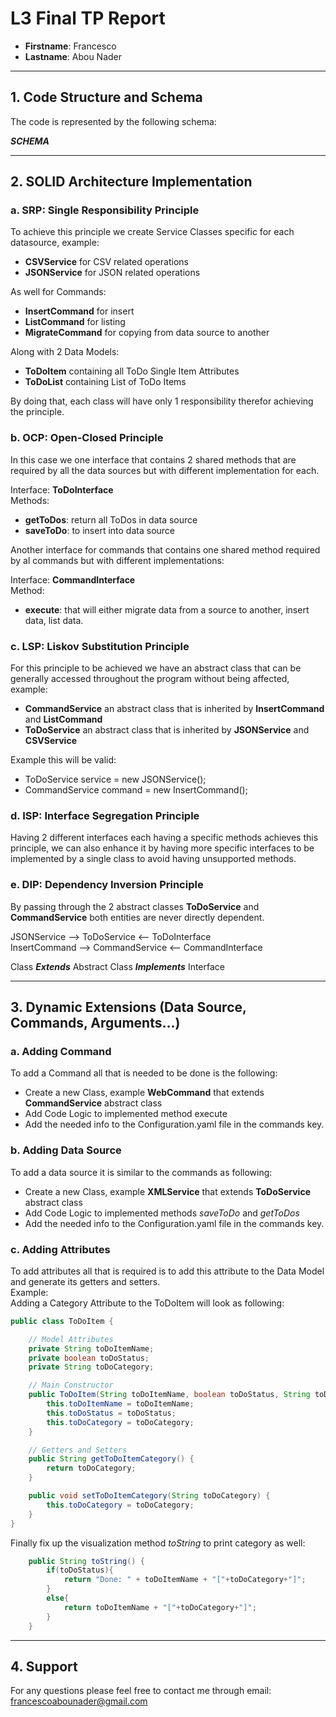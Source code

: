 # L3 Final TP Report

- **Firstname**: Francesco
- **Lastname**: Abou Nader

---


## 1. Code Structure and Schema
The code is represented by the following schema:  

***SCHEMA***

---

## 2. SOLID Architecture Implementation
### a. SRP: Single Responsibility Principle
To achieve this principle we create Service Classes specific for each datasource, example:
* **CSVService** for CSV related operations
* **JSONService** for JSON related operations  

As well for Commands:
* **InsertCommand** for insert
* **ListCommand** for listing
* **MigrateCommand** for copying from data source to another  

Along with 2 Data Models:
* **ToDoItem** containing all ToDo Single Item Attributes  
* **ToDoList** containing List of ToDo Items  

By doing that, each class will have only 1 responsibility therefor achieving
the principle.

### b. OCP: Open-Closed Principle
In this case we one interface that contains 2 shared methods 
that are required by all the data sources but with different implementation for each.  

Interface: **ToDoInterface**  
Methods:
* **getToDos**: return all ToDos in data source
* **saveToDo**: to insert into data source

Another interface for commands that contains one shared method required by al commands
but with different implementations:  

Interface: **CommandInterface**  
Method:
* **execute**: that will either migrate data from a source to another, insert data, list data.
### c. LSP: Liskov Substitution Principle
For this principle to be achieved we have an abstract class that can be generally accessed throughout the
program without being affected, example:
* **CommandService** an abstract class that is inherited by **InsertCommand** and **ListCommand**
* **ToDoService** an abstract class that is inherited by **JSONService** and **CSVService**  

Example this will be valid:
* ToDoService service = new JSONService();
* CommandService command = new InsertCommand();
### d. ISP: Interface Segregation Principle
Having 2 different interfaces each having a specific methods achieves this principle, we can also enhance it by
having more specific interfaces to be implemented by a single class to avoid having
unsupported methods.

### e. DIP: Dependency Inversion Principle
By passing through the 2 abstract classes **ToDoService** and **CommandService**
both entities are never directly dependent.  

JSONService --> ToDoService <-- ToDoInterface  
InsertCommand --> CommandService <-- CommandInterface  

Class ***Extends*** Abstract Class ***Implements*** Interface

---

## 3. Dynamic Extensions (Data Source, Commands, Arguments...) 
### a. Adding Command
To add a Command all that is needed to be done is the following:
- Create a new Class, example **WebCommand** that extends **CommandService** abstract class
- Add Code Logic to implemented method execute
- Add the needed info to the Configuration.yaml file in the commands key.

### b. Adding Data Source
To add a data source it is similar to the commands as following:
- Create a new Class, example **XMLService** that extends **ToDoService** abstract class
- Add Code Logic to implemented methods *saveToDo* and *getToDos*
- Add the needed info to the Configuration.yaml file in the commands key.

### c. Adding Attributes
To add attributes all that is required is to add this attribute to the Data Model
and generate its getters and setters.  
Example:  
Adding a Category Attribute to the ToDoItem will look as following:
```java
public class ToDoItem {

    // Model Attributes
    private String toDoItemName;
    private boolean toDoStatus;
    private String toDoCategory;

    // Main Constructor
    public ToDoItem(String toDoItemName, boolean toDoStatus, String toDoCategory) {
        this.toDoItemName = toDoItemName;
        this.toDoStatus = toDoStatus;
        this.toDoCategory = toDoCategory;
    }

    // Getters and Setters
    public String getToDoItemCategory() {
        return toDoCategory;
    }

    public void setToDoItemCategory(String toDoCategory) {
        this.toDoCategory = toDoCategory;
    }
}
```

Finally fix up the visualization method *toString* to print category as well:
```java
    public String toString() {
        if(toDoStatus){
            return "Done: " + toDoItemName + "["+toDoCategory+"]";
        }
        else{
            return toDoItemName + "["+toDoCategory+"]";
        }
    }
```
---

## 4. Support
For any questions please feel free to contact me through email:  
<francescoabounader@gmail.com>